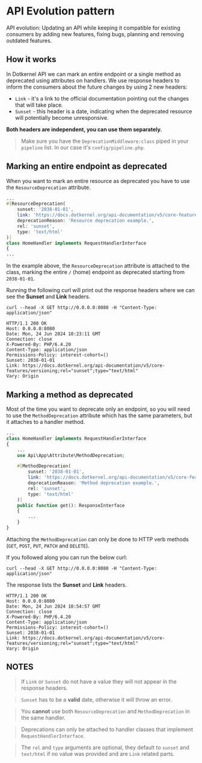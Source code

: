 # API Evolution pattern

API evolution: Updating an API while keeping it compatible for existing consumers by adding new features, fixing bugs, planning and removing outdated features.

## How it works

In Dotkernel API we can mark an entire endpoint or a single method as deprecated using attributes on handlers.
We use response headers to inform the consumers about the future changes by using 2 new headers:

- `Link` - it's a link to the official documentation pointing out the changes that will take place.
- `Sunset` - this header is a date, indicating when the deprecated resource will potentially become unresponsive.

**Both headers are independent, you can use them separately.**

> Make sure you have the `DeprecationMiddleware:class` piped in your `pipeline` list.
> In our case it's `config/pipeline.php`.

## Marking an entire endpoint as deprecated

When you want to mark an entire resource as deprecated you have to use the `ResourceDeprecation` attribute.

```php
...
#[ResourceDeprecation(
    sunset: '2038-01-01',
    link: 'https://docs.dotkernel.org/api-documentation/v5/core-features/versioning',
    deprecationReason: 'Resource deprecation example.',
    rel: 'sunset',
    type: 'text/html'
)]
class HomeHandler implements RequestHandlerInterface
{
...
```

In the example above, the `ResourceDeprecation` attribute is attached to the class, marking the entire `/` (home) endpoint as deprecated starting from `2038-01-01`.

Running the following curl will print out the response headers where we can see the **Sunset** and **Link** headers.

```shell
curl --head -X GET http://0.0.0.0:8080 -H "Content-Type: application/json"
```

```shell
HTTP/1.1 200 OK
Host: 0.0.0.0:8080
Date: Mon, 24 Jun 2024 10:23:11 GMT
Connection: close
X-Powered-By: PHP/6.4.20
Content-Type: application/json
Permissions-Policy: interest-cohort=()
Sunset: 2038-01-01
Link: https://docs.dotkernel.org/api-documentation/v5/core-features/versioning;rel="sunset";type="text/html"
Vary: Origin
```

## Marking a method as deprecated

Most of the time you want to deprecate only an endpoint, so you will need to use the `MethodDeprecation` attribute which has the same parameters, but it attaches to a handler method.

```php
...
class HomeHandler implements RequestHandlerInterface
{
    ...
    use Api\App\Attribute\MethodDeprecation;

    #[MethodDeprecation(
        sunset: '2038-01-01',
        link: 'https://docs.dotkernel.org/api-documentation/v5/core-features/versioning',
        deprecationReason: 'Method deprecation example.',
        rel: 'sunset',
        type: 'text/html'
    )]
    public function get(): ResponseInterface
    {
        ...
    }
}
```

Attaching the `MethodDeprecation` can only be done to HTTP verb methods (`GET`, `POST`, `PUT`, `PATCH` and `DELETE`).

If you followed along you can run the below curl:

```shell
curl --head -X GET http://0.0.0.0:8080 -H "Content-Type: application/json"
```

The response lists the **Sunset** and **Link** headers.

```shell
HTTP/1.1 200 OK
Host: 0.0.0.0:8080
Date: Mon, 24 Jun 2024 10:54:57 GMT
Connection: close
X-Powered-By: PHP/6.4.20
Content-Type: application/json
Permissions-Policy: interest-cohort=()
Sunset: 2038-01-01
Link: https://docs.dotkernel.org/api-documentation/v5/core-features/versioning;rel="sunset";type="text/html"
Vary: Origin
```

## NOTES

> If `Link` or `Sunset` do not have a value they will not appear in the response headers.

> `Sunset` has to be a **valid** date, otherwise it will throw an error.

> You **cannot** use both `ResourceDeprecation` and `MethodDeprecation` in the same handler.

> Deprecations can only be attached to handler classes that implement `RequestHandlerInterface`.

> The `rel` and `type` arguments are optional, they default to `sunset` and `text/html` if no value was provided and are `Link` related parts.
